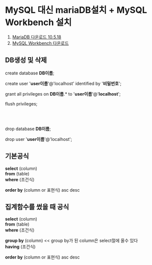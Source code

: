 # MySQL 대신 mariaDB설치 + MySQL Workbench 설치

1. [MariaDB 다운로드 10.5.18](https://mariadb.org/download/?t=mariadb&p=mariadb&r=11.0.0&os=windows&cpu=x86_64&pkg=zip&m=blendbyte) <br/>
2. [MySQL Workbench 다운로드](https://dev.mysql.com/downloads/workbench/)


## DB생성 및 삭제
create database **DB이름**;

create user '**user이름**'@'localhost' identified by '**비밀번호**';

grant all privileges on **DB이름**.* to '**user이름**'@'**localhost**';    

flush privileges;


<br/><br/>

drop database **DB이름**;

drop user '**user이름**'@'localhost';


## 기본공식
**select** (column) \
**from** (table) \
**where** (조건식)                    
                          
**order by** (column or 표현식) asc desc


## 집계함수를 썼을 때 공식
**select** (column) \
**from** (table) \
**where** (조건식)

**group by** (column)  <<  group by가 된 column은 select절에 올수 있다 \
**having**  (조건식)

**order by** (column or 표현식) asc desc
